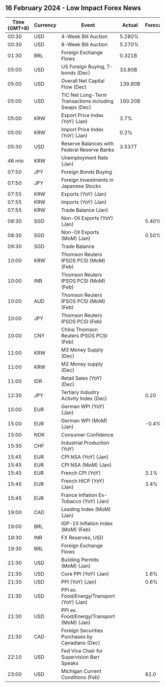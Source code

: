 ## 16 February 2024 - Low Impact Forex News

| Time (GMT+8) | Currency | Event | Actual | Forecast | Previous |
|------|----------|-------|--------|----------|----------|
| 00:30 | USD | 4-Week Bill Auction | 5.280% |  | 5.280% |
| 00:30 | USD | 8-Week Bill Auction | 5.270% |  | 5.270% |
| 01:30 | BRL | Foreign Exchange Flows | 0.321B |  | -1.473B |
| 05:00 | USD | US Foreign Buying, T-bonds (Dec) | 33.80B |  | 72.40B |
| 05:00 | USD | Overall Net Capital Flow (Dec) | 139.80B |  | 223.30B |
| 05:00 | USD | TIC Net Long-Term Transactions including Swaps (Dec) | 160.20B |  | 99.70B |
| 05:00 | KRW | Export Price Index (YoY) (Jan) | 3.7% |  | -2.3% |
| 05:00 | KRW | Import Price Index (YoY) (Jan) | 0.2% |  | -4.1% |
| 05:30 | USD | Reserve Balances with Federal Reserve Banks | 3.537T |  | 3.556T |
| 46 min | KRW | Unemployment Rate (Jan) |  |  | 3.3% |
| 07:50 | JPY | Foreign Bonds Buying |  |  | 456.6B |
| 07:50 | JPY | Foreign Investments in Japanese Stocks |  |  | 308.4B |
| 07:55 | KRW | Exports (YoY) (Jan) |  |  | 18.0% |
| 07:55 | KRW | Imports (YoY) (Jan) |  |  | -7.8% |
| 07:55 | KRW | Trade Balance (Jan) |  |  | 0.30B |
| 08:30 | SGD | Non-Oil Exports (YoY) (Jan) |  | 5.40% | -1.50% |
| 08:30 | SGD | Non-Oil Exports (MoM) (Jan) |  | 0.50% | -2.80% |
| 09:30 | SGD | Trade Balance |  |  | 7.778B |
| 10:00 | KRW | Thomson Reuters IPSOS PCSI (MoM) (Feb) |  |  | 38.79 |
| 10:00 | INR | Thomson Reuters IPSOS PCSI (MoM) (Feb) |  |  | 66.51 |
| 10:00 | AUD | Thomson Reuters IPSOS PCSI (MoM) (Feb) |  |  | 50.16 |
| 10:00 | JPY | Thomson Reuters IPSOS PCSI (Feb) |  |  | 37.84 |
| 10:00 | CNY | China Thomson Reuters IPSOS PCSI (Feb) |  |  | 70.38 |
| 11:00 | KRW | M3 Money Supply (Dec) |  |  | 5,283.9B |
| 11:00 | KRW | M2 Money supply (Dec) |  |  | 2.40% |
| 11:00 | IDR | Retail Sales (YoY) (Dec) |  |  | 2.1% |
| 12:30 | JPY | Tertiary Industry Activity Index (Dec) |  | 0.20 | -0.80 |
| 15:00 | EUR | German WPI (YoY) (Jan) |  |  | -2.6% |
| 15:00 | EUR | German WPI (MoM) (Jan) |  | -0.4% | -0.6% |
| 15:00 | NOK | Consumer Confidence |  |  | -33.50 |
| 15:30 | CHF | Industrial Production (YoY) |  |  | 2.00% |
| 15:45 | EUR | CPI NSA (YoY) (Jan) |  |  | 3.70% |
| 15:45 | EUR | CPI NSA (MoM) (Jan) |  |  | 0.10% |
| 15:45 | EUR | French CPI (YoY) |  | 3.1% | 3.7% |
| 15:45 | EUR | French HICP (YoY) (Jan) |  | 3.4% | 4.1% |
| 15:45 | EUR | France Inflation Ex-Tobacco (YoY) (Jan) |  |  | 3.60% |
| 19:00 | CAD | Leading Index (MoM) (Jan) |  |  | 0.05% |
| 19:00 | BRL | IGP-10 Inflation Index (MoM) (Feb) |  |  | 0.4% |
| 19:30 | INR | FX Reserves, USD |  |  | 622.47B |
| 19:30 | BRL | Foreign Exchange Flows |  |  | -0.315B |
| 21:30 | USD | Building Permits (MoM) (Jan) |  |  | 1.8% |
| 21:30 | USD | Core PPI (YoY) (Jan) |  | 1.6% | 1.8% |
| 21:30 | USD | PPI (YoY) (Jan) |  | 0.6% | 1.0% |
| 21:30 | USD | PPI ex. Food/Energy/Transport (YoY) (Jan) |  |  | 2.5% |
| 21:30 | USD | PPI ex. Food/Energy/Transport (MoM) (Jan) |  |  | 0.2% |
| 21:30 | CAD | Foreign Securities Purchases by Canadians (Dec) |  |  | 12.53B |
| 22:10 | USD | Fed Vice Chair for Supervision Barr Speaks |  |  |  |
| 23:00 | USD | Michigan Current Conditions (Feb) |  | 82.0 | 81.9 |

